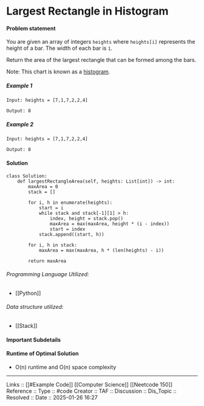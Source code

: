 # Largest Rectangle in Histogram

#### Problem statement

You are given an array of integers `heights` where `heights[i]` represents the height of a bar. The width of each bar is `1`.

Return the area of the largest rectangle that can be formed among the bars.

Note: This chart is known as a [histogram](https://en.wikipedia.org/wiki/Histogram).
##### Example 1
```
Input: heights = [7,1,7,2,2,4]

Output: 8

```
##### Example 2
```
Input: heights = [7,1,7,2,2,4]

Output: 8
```
#### Solution
```
class Solution:
    def largestRectangleArea(self, heights: List[int]) -> int:
        maxArea = 0
        stack = []

        for i, h in enumerate(heights):
            start = i
            while stack and stack[-1][1] > h:
                index, height = stack.pop()
                maxArea = max(maxArea, height * (i - index))
                start = index
            stack.append((start, h))

        for i, h in stack:
            maxArea = max(maxArea, h * (len(heights) - i))

        return maxArea
```

###### Programming Language Utilized:

- [[Python]]
###### Data structure utilized:

- [[Stack]]
#### Important Subdetails

#### Runtime of Optimal Solution

- O(n) runtime and O(n) space complexity
---
Links :: [[#Example Code]] [[Computer Science]] [[Neetcode 150]]
Reference ::
Type :: #code
Creator ::
TAF ::
Discussion ::
Dis_Topic :: 
Resolved ::
Date :: 2025-01-26 16:27
